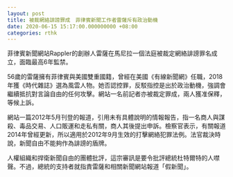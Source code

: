 ```yaml
---
layout: post
title: 被裁網絡誹謗罪成　菲律賓新聞工作者雷薩斥有政治動機
date: 2020-06-15 15:17:00.000000000 +08:00
categories: rthk
---
```


菲律賓新聞網站Rappler的創辦人雷薩在馬尼拉一個法庭被裁定網絡誹謗罪名成立，面臨最高6年監禁。

56歲的雷薩擁有菲律賓與美國雙重國籍，曾經在美國《有線新聞網》任職，2018年獲《時代雜誌》選為風雲人物。她否認控罪，反駁指控是出於政治動機，強調會繼續抵抗對言論自由的任何攻擊。網站一名前記者亦被裁定罪成，兩人獲准保釋，等候上訴。

網站一篇2012年5月刊登的報道，引用未有具體說明的情報報告，指一名商人與謀殺、毒品交易、人口販運和走私有關，商人其後提出申訴。檢察官表示，有關報道2014年曾經更新，所以適用於2012年9月生效的打擊網絡犯罪法例。法官裁決時說，新聞自由不能夠作為誹謗的盾牌。

人權組織和捍衛新聞自由的團體批評，這宗審訊是要令批評總統杜特爾特的人噤聲。不過，總統的支持者就指責雷薩和相關新聞網站報道「假新聞」。

